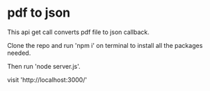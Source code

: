 # pdf to json
This api get call converts pdf file to json callback.

Clone the repo and run 'npm i' on terminal to install all the packages needed.

Then run 'node server.js'.

visit 'http://localhost:3000/'
